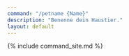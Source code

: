 ```yaml
---
command: "/petname {Name}"
description: "Benenne dein Haustier."
layout: default
---
```

{% include command_site.md %}
